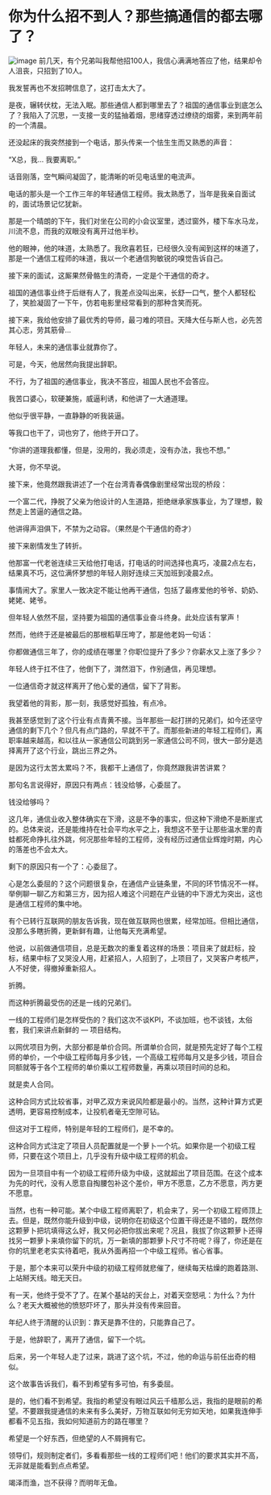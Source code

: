 # 你为什么招不到人？那些搞通信的都去哪了？

![image](http://mmbiz.qpic.cn/mmbiz_jpg/rnZ1Zc6paJem7fQGjoheiaxpgoM2hGCrscwHBX7ST1GjI1h65Kkv1HCaCyctiaH2JqtpCeR3ReYm1eic4rr2AqIVg/640?wx_fmt=jpeg&tp=webp&wxfrom=5&wx_lazy=1)
前几天，有个兄弟叫我帮他招100人，我信心满满地答应了他，结果却令人沮丧，只招到了10人。

我发誓再也不发招聘信息了，这打击太大了。

是夜，辗转伏枕，无法入眠。那些通信人都到哪里去了？祖国的通信事业到底怎么了？我陷入了沉思，一支接一支的猛抽着烟，思绪穿透过缭绕的烟雾，来到两年前的一个清晨。

还没起床的我突然接到一个电话，那头传来一个怯生生而又熟悉的声音：

“X总，我… 我要离职。”

话音刚落，空气瞬间凝固了，能清晰的听见电话里的电流声。

电话的那头是一个工作三年的年轻通信工程师。我太熟悉了，当年是我亲自面试的，面试场景记忆犹新。

那是一个晴朗的下午，我们对坐在公司的小会议室里，透过窗外，楼下车水马龙，川流不息，而我的双眼没有离开过他半秒。

他的眼神，他的味道，太熟悉了。我欣喜若狂，已经很久没有闻到这样的味道了，那是一个通信工程师的味道，我以一个老通信狗敏锐的嗅觉告诉自己。

接下来的面试，这厮果然骨骼生的清奇，一定是个干通信的奇才。

祖国的通信事业终于后继有人了，我差点没叫出来，长舒一口气，整个人都轻松了，笑脸凝固了一下午，仿若电影里经常看到的那种含笑而死。

接下来，我给他安排了最优秀的导师，最刁难的项目。天降大任与斯人也，必先苦其心志，劳其筋骨... 

年轻人，未来的通信事业就靠你了。

可是，今天，他居然向我提出辞职。

不行，为了祖国的通信事业，我决不答应，祖国人民也不会答应。

我苦口婆心，软硬兼施，威逼利诱，和他讲了一大通道理。

他似乎很平静，一直静静的听我装逼。

等我口也干了，词也穷了，他终于开口了。

“你讲的道理我都懂，但是，没用的，我必须走，没有办法，我也不想。”

大哥，你不早说。

接下来，他竟然跟我讲述了一个在台湾青春偶像剧里经常出现的桥段：

一个富二代，挣脱了父亲为他设计的人生道路，拒绝继承家族事业，为了理想，毅然走上苦逼的通信之路。

他讲得声泪俱下，不禁为之动容。（果然是个干通信的奇才）

接下来剧情发生了转折。

他那富一代老爸连续三天给他打电话，打电话的时间选择也真巧，凌晨2点左右，结果真不巧，这位满怀梦想的年轻人刚好连续三天加班到凌晨2点。

事情闹大了。家里人一致决定不能让他再干通信，包括了最疼爱他的爷爷、奶奶、姥姥、姥爷。

但年轻人依然不屈，坚持要为祖国的通信事业奋斗终身。此处应该有掌声！

然而，他终于还是被最后的那根稻草压垮了，那是他老妈一句话：

你都做通信三年了，你的成绩在哪里？你职位提升了多少？你薪水又上涨了多少？

年轻人终于扛不住了，他倒下了，潸然泪下，作别通信，再见理想。

一位通信奇才就这样离开了他心爱的通信，留下了背影。

我望着他的背影，那一刻，我感觉好孤独，有点冷。

我甚至感觉到了这个行业有点青黄不接。当年那些一起打拼的兄弟们，如今还坚守通信的剩下几个？但凡有点门路的，早就不干了。而那些新进的年轻工程师们，离职率越来越高，和以往从一家通信公司跳到另一家通信公司不同，很大一部分是选择离开了这个行业，跳出三界之外。

是因为这行太苦太累吗？不，我都干上通信了，你竟然跟我讲苦讲累？

那句名言说得好，原因只有两点：钱没给够，心委屈了。

钱没给够吗？

这几年，通信业收入整体确实在下滑，这是不争的事实，但这种下滑绝不是断崖式的。总体来说，还是能维持在社会平均水平之上，我想这不至于让那些温水里的青蛙都死命挣扎往外跳，何况那些年轻的工程师，没有经历过通信业辉煌时期，内心的落差也不会太大。

剩下的原因只有一个了：心委屈了。

心是怎么委屈的？这个问题很复杂，在通信产业链条里，不同的环节情况不一样。举例聊一聊乙方和第三方，因为招人难这个问题在产业链的中下游尤为突出，这也是通信工程师的集中地。

有个已转行互联网的朋友告诉我，现在做互联网也很累，经常加班。但相比通信，没那么多瞎折腾，更新鲜有趣，让他每天充满希望。

他说，以前做通信项目，总是无数次的重复着这样的场景：项目来了就赶标，投标，结果中标了又哭没人用，赶紧招人，人招到了，上项目了，又哭客户考核严，人不好使，得撤掉重新招人。

折腾。

而这种折腾最受伤的还是一线的兄弟们。

一线的工程师们是怎样受伤的？我们这次不谈KPI，不谈加班，也不谈钱，太俗套，我们来讲点新鲜的 — 项目结构。

以网优项目为例，大部分都是单价合同。所谓单价合同，就是预先定好了每个工程师的单价，一个中级工程师每月多少钱，一个高级工程师每月又是多少钱，项目合同额就等于各个工程师的单价乘以工程师数量，再乘以项目时间的总和。

就是卖人合同。

这种合同方式比较省事，对甲乙双方来说风险都是最小的。当然，这种计算方式更透明，更容易控制成本，让投机者毫无空隙可钻。

但这对于工程师，特别是年轻的工程师们，是不幸的。

这种合同方式注定了项目人员配置就是一个萝卜一个坑。如果你是一个初级工程师，只要在这个项目上，几乎没有升级中级工程师的机会。

因为一旦项目中有一个初级工程师升级为中级，这就超出了项目范围。在这个成本为先的时代，没有人愿意自掏腰包补这个差价，甲方不愿意，乙方不愿意，丙方更不愿意。

当然，也有一种可能。某个中级工程师离职了，机会来了，另一个初级工程师顶上去。但是，既然你能升级到中级，说明你在初级这个位置干得还是不错的，既然你这颗萝卜把坑填得这么好，我又何必把你拔出来呢？况且，我拔了你这颗萝卜还得找另一颗萝卜来填你留下的坑，万一新填的那颗萝卜尺寸不符呢？得了，你还是在你的坑里老老实实待着吧，我从外面再招一个中级工程师。省心省事。

于是，那个本来可以荣升中级的初级工程师就悲催了，继续每天枯燥的跑着路测、上站掰天线。暗无天日。

有一天，他终于受不了了。在某个基站的天台上，对着天空怒吼：为什么？为什么？老天大概被他的愤怒吓坏了，那头并没有传来回音。

年纪人终于清醒的认识到：靠天是靠不住的，只能靠自己了。

于是，他辞职了，离开了通信，留下一个坑。

后来，另一个年轻人走了过来，跳进了这个坑，不过，他的命运与前任出奇的相似。

这个故事告诉我们，看不到希望有多可怕，有多委屈。

是的，他们看不到希望。我指的希望没有眼过风云千樯那么远，我指的是眼前的希望。不要跟我提通信的未来有多么美好，万物互联如何无穷如天地，如果我连伸手都看不见五指，我如何知道前方的路在哪里？

希望是一个好东西，但绝望的人不屑拥有它。

领导们，规则制定者们，多看看那些一线的工程师们吧！他们的要求其实并不高，无非就是能看到点点希望。

竭泽而渔，岂不获得？而明年无鱼。